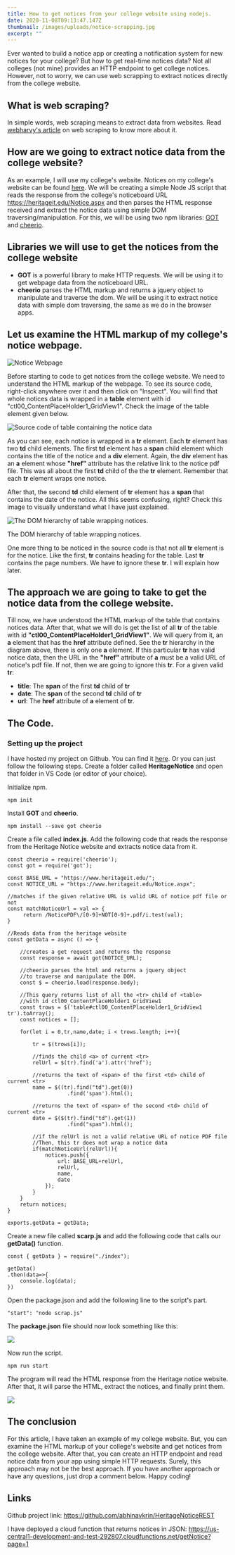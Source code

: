 ```yaml
---
title: How to get notices from your college website using nodejs.
date: 2020-11-08T09:13:47.147Z
thumbnail: /images/uploads/notice-scrapping.jpg
excerpt: ""
---
```

Ever wanted to build a notice app or creating a notification system for new notices for your college? But how to get real-time notices data? Not all colleges (not mine) provides an HTTP endpoint to get college notices. However, not to worry, we can use web scrapping to extract notices directly from the college website.

## What is web scraping?

In simple words, web scraping means to extract data from websites. Read [webharvy's article](https://www.webharvy.com/articles/what-is-web-scraping.html) on web scraping to know more about it.

## How are we going to extract notice data from the college website?

As an example, I will use my college's website. Notices on my college's website can be found [here](https://heritageit.edu/Notice.aspx). We will be creating a simple Node JS script that reads the response from the college's noticeboard URL <https://heritageit.edu/Notice.aspx> and then parses the HTML response received and extract the notice data using simple DOM traversing/manipulation. For this, we will be using two npm libraries: [GOT](https://www.npmjs.com/package/got) and [cheerio](https://www.npmjs.com/package/cheerio).

## Libraries we will use to get the notices from the college website

* **GOT** is a powerful library to make HTTP requests. We will be using it to get webpage data from the noticeboard URL.
* **cheerio** parses the HTML markup and returns a jquery object to manipulate and traverse the dom. We will be using it to extract notice data with simple dom traversing, the same as we do in the browser apps.

## Let us examine the HTML markup of my college's notice webpage.

![Notice Webpage](/images/uploads/notice_web_page.webp)

Before starting to code to get notices from the college website. We need to understand the HTML markup of the webpage. To see its source code, right-click anywhere over it and then click on "Inspect". You will find that whole notices data is wrapped in a **table** element with id "ctl00_ContentPlaceHolder1_GridView1". Check the image of the table element given below.

![Source code of table containing the notice data](/images/uploads/notice_source_code-1.webp)

As you can see, each notice is wrapped in a **tr** element. Each **tr** element has two **td** child elements. The first **td** element has a **span** child element which contains the title of the notice and a **div** element. Again, the **div** element has an **a** element whose **"href"** attribute has the relative link to the notice pdf file. This was all about the first **td** child of the the **tr** element. Remember that each **tr** element wraps one notice.

After that, the second **td** child element of **tr** element has a **span** that contains the date of the notice. All this seems confusing, right? Check this image to visually understand what I have just explained.

![The DOM hierarchy of table wrapping notices.](/images/uploads/tr_structure-1.svg)

The DOM hierarchy of table wrapping notices.

One more thing to be noticed in the source code is that not all **tr** element is for the notice. Like the first, **tr** contains heading for the table. Last **tr** contains the page numbers. We have to ignore these **tr**. I will explain how later.

## The approach we are going to take to get the notice data from the college website.

Till now, we have understood the HTML markup of the table that contains notices data. After that, what we will do is get the list of all **tr** of the table with id **"ctl00_ContentPlaceHolder1_GridView1"**. We will query from it, an **a** element that has the **href** attribute defined. See the **tr** hierarchy in the diagram above, there is only one **a** element. If this particular **tr** has valid notice data, then the URL in the **"href"** attribute of **a** must be a valid URL of notice's pdf file. If not, then we are going to ignore this **tr**. For a given valid **tr**:

* **title**: The **span** of the first **td** child of **tr**
* **date**: The **span** of the second **td** child of **tr**
* **url**: The **href** attribute of **a** element of **tr**.

## The Code.

### Setting up the project

I have hosted my project on Github. You can find it [here](https://github.com/abhinavkrin/HeritageNoticeREST). Or you can just follow the following steps. Create a folder called **HeritageNotice** and open that folder in VS Code (or editor of your choice).

Initialize npm.

```
npm init
```

Install **GOT** and **cheerio**.

```
npm install --save got cheerio
```

Create a file called **index.js**. Add the following code that reads the response from the Heritage Notice website and extracts notice data from it.

```
const cheerio = require('cheerio');
const got = require('got');

const BASE_URL = "https://www.heritageit.edu/";
const NOTICE_URL = "https://www.heritageit.edu/Notice.aspx";

//matches if the given relative URL is valid URL of notice pdf file or not
const matchNoticeUrl = val => {
     return /NoticePDF\/[0-9]+NOT[0-9]+.pdf/i.test(val);
}

//Reads data from the heritage website
const getData = async () => {

    //creates a get request and returns the response
    const response = await got(NOTICE_URL);
    
    //cheerio parses the html and returns a jquery object 
    //to traverse and manipulate the DOM.
    const $ = cheerio.load(response.body);

    //This query returns list of all the <tr> child of <table> 
    //with id ctl00_ContentPlaceHolder1_GridView1
    const trows = $('table#ctl00_ContentPlaceHolder1_GridView1 tr').toArray();
    const notices = [];
    
    for(let i = 0,tr,name,date; i < trows.length; i++){

        tr = $(trows[i]);

        //finds the child <a> of current <tr>
        relUrl = $(tr).find('a').attr('href');

        //returns the text of <span> of the first <td> child of current <tr>
        name = $((tr).find("td").get(0))
                   .find('span').html();

        //returns the text of <span> of the second <td> child of current <tr>
        date = $($(tr).find("td").get(1))
                   .find("span").html();

        //if the relUrl is not a valid relative URL of notice PDF file
        //Then, this tr does not wrap a notice data
        if(matchNoticeUrl(relUrl)){
            notices.push({
                url: BASE_URL+relUrl,
                relUrl,
                name,
                date
            });
        }
    }
    return notices;    
}

exports.getData = getData;
```

Create a new file called **scarp.js** and add the following code that calls our **getData()** function.

```
const { getData } = require("./index");

getData()
.then(data=>{
    console.log(data);
})
```

Open the package.json and add the following line to the script's part.

```
"start": "node scrap.js"
```

The **package.json** file should now look something like this:

![](/images/uploads/scripts_notice.webp)

Now run the script.

```
npm run start
```

The program will read the HTML response from the Heritage notice website. After that, it will parse the HTML, extract the notices, and finally print them.

![](/images/uploads/notice_print.webp)

## The conclusion

For this article, I have taken an example of my college website. But, you can examine the HTML markup of your college's website and get notices from the college website. After that, you can create an HTTP endpoint and read notice data from your app using simple HTTP requests. Surely, this approach may not be the best approach. If you have another approach or have any questions, just drop a comment below. Happy coding!

## Links

Github project link: <https://github.com/abhinavkrin/HeritageNoticeREST>

I have deployed a cloud function that returns notices in JSON: <https://us-central1-development-and-test-292807.cloudfunctions.net/getNotice?page=1>